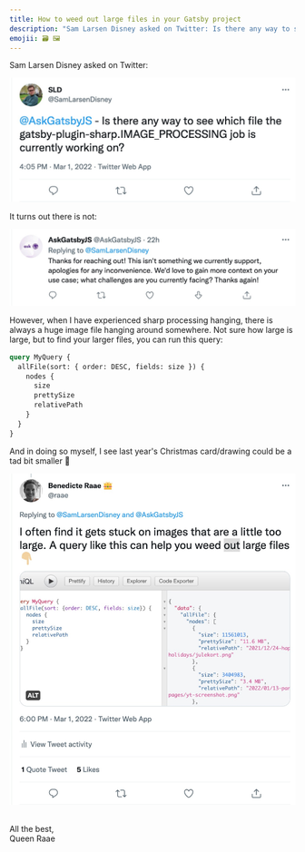```yaml
---
title: How to weed out large files in your Gatsby project
description: "Sam Larsen Disney asked on Twitter: Is there any way to see which file the gatsby-plugin-sharp.IMAGE_PROCESSING job is currently working on?"
emojii: 🗃 🖼
---
```


Sam Larsen Disney asked on Twitter:

[![Is there any way to see which file the gatsby-plugin-sharp.IMAGE_PROCESSING job is currently working on?](./tweet-sharp-question.jpg)](https://twitter.com/SamLarsenDisney/status/1498675878485807113)

It turns out there is not:

[![Thanks for reaching out! This isn't something we currently support, apologies for any inconvenience. We'd love to gain more context on your use case; what challenges are you currently facing? Thanks again!](./tweet-sharp-answer.jpg)](https://twitter.com/AskGatsbyJS/status/1498697711134126086)

However, when I have experienced sharp processing hanging, there is always a huge image file hanging around somewhere. Not sure how large is large, but to find your larger files, you can run this query:

```graphql
query MyQuery {
  allFile(sort: { order: DESC, fields: size }) {
    nodes {
      size
      prettySize
      relativePath
    }
  }
}
```

And in doing so myself, I see last year's Christmas card/drawing could be a tad bit smaller 🎄

[![And in doing so myself I see last years christmas card/drawing could be a tad bit smaller 🎄](./tweet-files-answer.jpg)](https://twitter.com/raae/status/1498705093348241409)

&nbsp;  
All the best,  
Queen Raae
